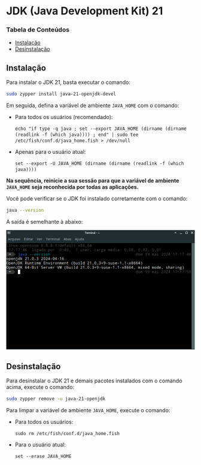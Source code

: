 # JDK (Java Development Kit) 21

### Tabela de Conteúdos

- [Instalação](#instalação)
- [Desinstalação](#desinstalação)

## Instalação

Para instalar o JDK 21, basta executar o comando:

```bash
sudo zypper install java-21-openjdk-devel
```

Em seguida, defina a variável de ambiente `JAVA_HOME` com o comando:

- Para todos os usuários (recomendado):

    ```fish
    echo "if type -q java ; set --export JAVA_HOME (dirname (dirname (readlink -f (which java)))) ; end" | sudo tee /etc/fish/conf.d/java_home.fish > /dev/null
    ```

- Apenas para o usuário atual:

    ```fish
    set --export -U JAVA_HOME (dirname (dirname (readlink -f (which java))))
    ```

**Na sequência, reinicie a sua sessão para que a variável de ambiente `JAVA_HOME` seja reconhecida por todas as aplicações.**

Você pode verificar se o JDK foi instalado corretamente com o comando:

```bash
java --version
```

A saída é semelhante à abaixo:

![](imagens/jdk_21_version.png)

## Desinstalação

Para desinstalar o JDK 21 e demais pacotes instalados com o comando acima, execute o comando:

```bash
sudo zypper remove -u java-21-openjdk
```

Para limpar a variável de ambiente `JAVA_HOME`, execute o comando:

 - Para todos os usuários:

    ```fish
    sudo rm /etc/fish/conf.d/java_home.fish
    ```

 - Para o usuário atual:

    ```fish
    set --erase JAVA_HOME
    ```